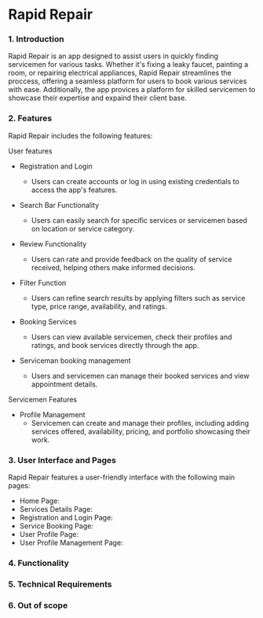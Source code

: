 # Rapid Repair
### 1. Introduction
Rapid Repair is an app designed to assist users in quickly finding servicemen for various tasks. Whether it's fixing a leaky faucet, painting a room, or repairing electrical appliances, Rapid Repair streamlines the proccess, offering a seamless platform for users to book various services with ease. Additionally, the app provices a platform for skilled servicemen to showcase their expertise and expaind their client base.

### 2. Features
Rapid Repair includes the following features:

User features

* Registration and Login
  - Users can create accounts or log in using existing credentials to access the app's features.

* Search Bar Functionality
  - Users can easily search for specific services or servicemen based on location or service category.

* Review Functionality
  - Users can rate and provide feedback on the quality of service received, helping others make informed decisions.

* Filter Function
  - Users can refine search results by applying filters such as service type, price range, availability, and ratings.

* Booking Services
  - Users can view available servicemen, check their profiles and ratings, and book services directly through the app.

* Serviceman booking management
  - Users and servicemen can manage their booked services and view appointment details.

Servicemen Features

* Profile Management
  - Servicemen can create and manage their profiles, including adding services offered, availability, pricing, and portfolio showcasing their work.



### 3. User Interface and Pages

Rapid Repair features a user-friendly interface with the following main pages:

* Home Page:
* Services Details Page:
* Registration and Login Page:
* Service Booking Page:
* User Profile Page:
* User Profile Management Page:


### 4. Functionality

### 5. Technical Requirements

### 6. Out of scope
